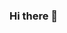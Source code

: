 ### Hi there 👋

<!--
**ZackyGameDev/ZackyGameDev** is a ✨ _special_ ✨ repository because its `README.md` (this file) appears on your GitHub profile.

I like creating stuff that others can enjoy and appreciate

-->

